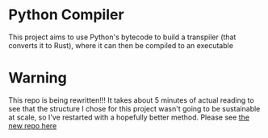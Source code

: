 # Python Compiler

This project aims to use Python's bytecode to build a transpiler (that converts it to Rust), where it can then be compiled to an executable

# **Warning**
This repo is being rewritten!!!
It takes about 5 minutes of actual reading to see that the structure I chose for this project wasn't going to be sustainable at scale, so I've restarted with a hopefully better method. Please see [the new repo here](https://github.com/definiteconfusion/python-compiler)
